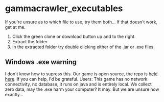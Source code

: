# gammacrawler_executables
If you're unsure as to which file to use, try them both... If that doesn't work, get at me.
1. Click the green clone or download button up and to the right.
2. Extract the folder
3. in the extracted folder try double clicking either of the .jar or .exe files.

## Windows .exe warning
I don't know how to supress this. Our game is open source, the repo is [held here](https://github.com/deenski/gammacrawler). If you can help, I'd be grateful. Users: This game has no network connectivity, no database, it runs on java and is entirely local. We collect zero data, may the .exe harm your computer? It may. But we are unsure how exactly...
